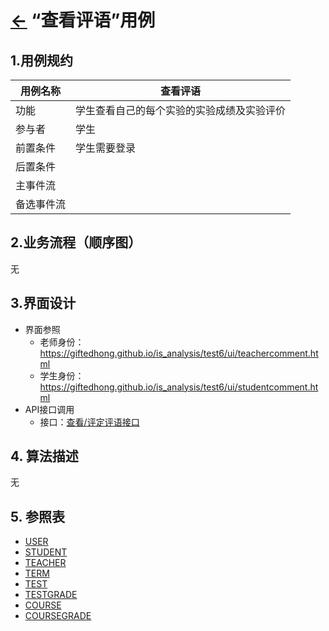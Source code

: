 # [←](../README.md) “查看评语”用例

## 1.用例规约
|用例名称|查看评语|
|-----|-----|
|功能 | 学生查看自己的每个实验的实验成绩及实验评价|
|参与者 | 学生|
|前置条件|学生需要登录|
|后置条件||
|主事件流||
|备选事件流||

## 2.业务流程（顺序图）
无

## 3.界面设计
- 界面参照
    - 老师身份：https://giftedhong.github.io/is_analysis/test6/ui/teachercomment.html
    - 学生身份：https://giftedhong.github.io/is_analysis/test6/ui/studentcomment.html
- API接口调用
    - 接口：[查看/评定评语接口](../others/getOneStudentResults.md)

## 4. 算法描述
无

## 5. 参照表
- [USER](数据库设计.md/#USER)
- [STUDENT](数据库设计.md/#STUDENT)
- [TEACHER](数据库设计.md/#TEACHER)
- [TERM](数据库设计.md/#TERM)
- [TEST](数据库设计.md/#TESTS)
- [TESTGRADE](数据库设计.md/#TESTGRADE)
- [COURSE](数据库设计.md/#COURSE)
- [COURSEGRADE](数据库设计.md/#COURSEGRADE)
